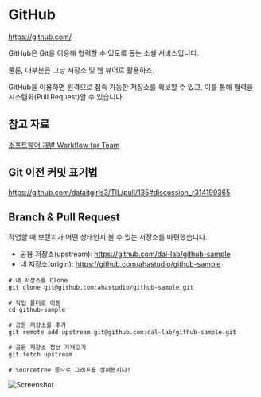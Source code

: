 # GitHub

<https://github.com/>

GitHub은 Git을 이용해 협력할 수 있도록 돕는 소셜 서비스입니다.

물론, 대부분은 그냥 저장소 및 웹 뷰어로 활용하죠.

GitHub을 이용하면 원격으로 접속 가능한 저장소를 확보할 수 있고,
이를 통해 협력을 시스템화(Pull Request)할 수 있습니다.

## 참고 자료

[소프트웨어 개발 Workflow for Team](http://j.mp/2Gqo9uA)

## Git 이전 커밋 표기법

<https://github.com/dataitgirls3/TIL/pull/135#discussion_r314199365>

## Branch & Pull Request

작업할 때 브랜치가 어떤 상태인지 볼 수 있는 저장소를 마련했습니다.

- 공용 저장소(upstream): <https://github.com/dal-lab/github-sample>
- 내 저장소(origin): <https://github.com/ahastudio/github-sample>

```
# 내 저장소를 Clone
git clone git@github.com:ahastudio/github-sample.git

# 작업 폴더로 이동
cd github-sample

# 공용 저장소를 추가
git remote add upstream git@github.com:dal-lab/github-sample.git

# 공용 저장소 정보 가져오기
git fetch upstream

# Sourcetree 등으로 그래프를 살펴봅시다!
```

![Screenshot](https://raw.githubusercontent.com/dataitgirls3/TIL/master/ahastudio/github/images/branch.jpg)
